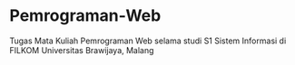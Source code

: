 # Pemrograman-Web
Tugas Mata Kuliah Pemrograman Web selama studi S1 Sistem Informasi di FILKOM Universitas Brawijaya, Malang
